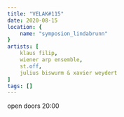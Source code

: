 ```yaml
---
title: "VELAK#115"
date: 2020-08-15
location: {
    name: "symposion_lindabrunn"
}
artists: [
    klaus filip,
    wiener arp ensemble,
    st.off,
    julius biswurm & xavier weydert
]
tags: []
---
```

open doors 20:00

